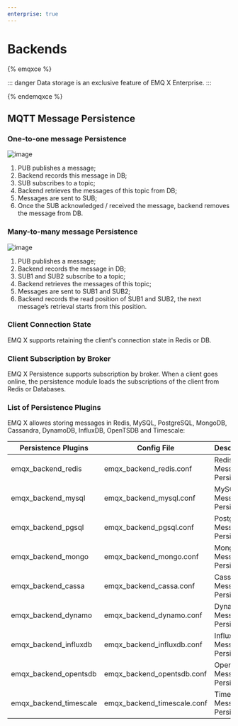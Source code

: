 ```yaml
---
enterprise: true
---
```

# Backends

{% emqxce %}

::: danger
Data storage is an exclusive feature of EMQ X Enterprise.
:::

{% endemqxce %}

## MQTT Message Persistence

### One-to-one message Persistence

![image](./assets/backends_1.png)

1. PUB publishes a message;
2. Backend records this message in DB;
3. SUB subscribes to a topic;
4. Backend retrieves the messages of this topic from DB;
5. Messages are sent to SUB;
6. Once the SUB acknowledged / received the message, backend removes
    the message from DB.

### Many-to-many message Persistence

![image](./assets/backends_2.png)

1. PUB publishes a message;
2. Backend records the message in DB;
3. SUB1 and SUB2 subscribe to a topic;
4. Backend retrieves the messages of this topic;
5. Messages are sent to SUB1 and SUB2;
6. Backend records the read position of SUB1 and SUB2, the next
    message’s retrieval starts from this position.

### Client Connection State

EMQ X supports retaining the client's connection state in Redis or DB.

### Client Subscription by Broker

EMQ X Persistence supports subscription by broker. When a client goes
online, the persistence module loads the subscriptions of the client
from Redis or Databases.

### List of Persistence Plugins

EMQ X allowes storing messages in Redis, MySQL, PostgreSQL, MongoDB,
Cassandra, DynamoDB, InfluxDB, OpenTSDB and
Timescale:

| Persistence Plugins      | Config File                   | Description                    |
| ------------------------ | ----------------------------- | ------------------------------ |
| emqx\_backend\_redis     | emqx\_backend\_redis.conf     | Redis Message Persistence      |
| emqx\_backend\_mysql     | emqx\_backend\_mysql.conf     | MySQL Message Persistence      |
| emqx\_backend\_pgsql     | emqx\_backend\_pgsql.conf     | PostgreSQL Message Persistence |
| emqx\_backend\_mongo     | emqx\_backend\_mongo.conf     | MongoDB Message Persistence    |
| emqx\_backend\_cassa     | emqx\_backend\_cassa.conf     | Cassandra Message Persistence  |
| emqx\_backend\_dynamo    | emqx\_backend\_dynamo.conf    | DynamoDB Message Persistence   |
| emqx\_backend\_influxdb  | emqx\_backend\_influxdb.conf  | InfluxDB Message Persistence   |
| emqx\_backend\_opentsdb  | emqx\_backend\_opentsdb.conf  | OpenTSDB Message Persistence   |
| emqx\_backend\_timescale | emqx\_backend\_timescale.conf | Timescale Message Persistence  |
